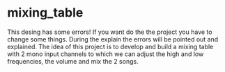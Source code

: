 # mixing_table
 This desing has some errors! If you want do the the project you have to change some things. During the explain the errors will be pointed out and explained. The idea of this project is to develop and build a mixing table with 2 mono input channels to which we can adjust the high and low frequencies, the volume and mix the 2 songs. 
